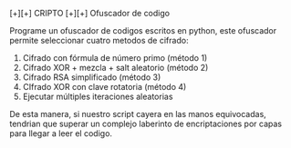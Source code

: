 [+][+] CRIPTO [+][+]
Ofuscador de codigo

Programe un ofuscador de codigos escritos en python, este ofuscador permite seleccionar cuatro metodos de cifrado:
    
    
  1. Cifrado con fórmula de número primo (método 1)
  2. Cifrado XOR + mezcla + salt aleatorio (método 2)
  3. Cifrado RSA simplificado (método 3)
  4. CIfrado XOR con clave rotatoria (método 4)
  5. Ejecutar múltiples iteraciones aleatorias
     
De esta manera, si nuestro script cayera en las manos equivocadas, tendrian que superar
un complejo laberinto de encriptaciones por capas para llegar a leer el codigo.
